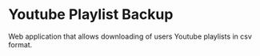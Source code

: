 Youtube Playlist Backup
=======================

Web application that allows downloading of users Youtube playlists in csv format.
